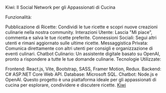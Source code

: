 Kiwi: Il Social Network per gli Appassionati di Cucina

Funzionalità:

Pubblicazione di Ricette: Condividi le tue ricette e scopri nuove creazioni culinarie nella nostra community.
Interazioni Utente: Lascia "Mi piace", commenta e salva le tue ricette preferite.
Connessioni Sociali: Segui altri utenti e rimani aggiornato sulle ultime ricette.
Messaggistica Privata: Comunica direttamente con altri utenti per consigli e organizzazione di eventi culinari.
Chatbot Culinario: Un assistente digitale basato su OpenAI, pronto a rispondere a tutte le tue domande culinarie.
Tecnologie Utilizzate:

Frontend: React.js, Vite, Bootstrap, SASS, Framer Motion, Redux.
Backend: C# ASP.NET Core Web API.
Database: Microsoft SQL.
Chatbot: Node.js e OpenAI.
Questo progetto è una piattaforma ideale per gli appassionati di cucina per esplorare, condividere e discutere ricette.
[Kiwi](./kwi.png)
